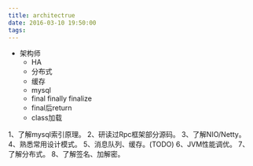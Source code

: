 ```yaml
---
title: architectrue
date: 2016-03-10 19:50:00
tags:
---
```



+ 架构师
	+ HA
	+ 分布式
	+ 缓存
	+ mysql
	+ final finally finalize
	+ final后return
	+ class加载


1、了解mysql索引原理。
2、研读过Rpc框架部分源码。
3、了解NIO/Netty。
4、熟悉常用设计模式。
5、消息队列、缓存。(TODO)
6、JVM性能调优。
7、了解分布式。
8、了解签名、加解密。